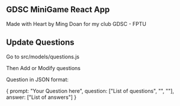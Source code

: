 ## GDSC MiniGame React App

Made with Heart by Ming Doan
for my club GDSC - FPTU

## Update Questions

Go to src/models/questions.js

Then Add or Modify questions

Question in JSON format:

{
    prompt: "Your Question here",
    question: ["List of questions", "", ""],
    answer: ["List of answers"]
}